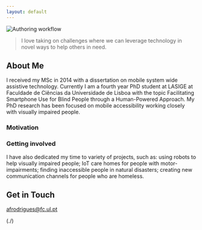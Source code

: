 ```yaml
---
layout: default
---
```

![Authoring workflow](https://raw.githubusercontent.com/AndreFPRodrigues/home/master/img/postermobile.png) 
>I love taking on challenges where we can leverage technology in novel ways to help others in need.

## About Me
I received my MSc in 2014 with a dissertation on mobile system wide assistive technology. 
Currently I am a fourth year PhD student at LASIGE at Faculdade de Ciências da Universidade de Lisboa with the topic Facilitating Smartphone Use for Blind People through a Human-Powered Approach. 
My PhD research has been focused on mobile accessibility working closely with visually impaired people.

### Motivation

### Getting involved
I have also dedicated my time to variety of projects, such as: using robots to help visually impaired people; IoT care homes for people with 
motor-impairments; finding inaccessible people in natural disasters; creating new communication channels for people who are homeless.


## Get in Touch
afrodrigues@fc.ul.pt


(./)
